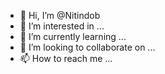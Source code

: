 - 👋 Hi, I’m @Nitindob
- 👀 I’m interested in ...
- 🌱 I’m currently learning ...
- 💞️ I’m looking to collaborate on ...
- 📫 How to reach me ...

<!---
Nitindob/Nitindob is a ✨ special ✨ repository because its `README.md` (this file) appears on your GitHub profile.
You can click the Preview link to take a look at your changes.
--->
